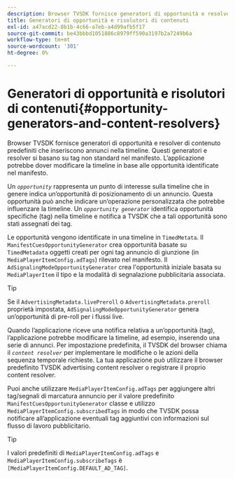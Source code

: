 ```yaml
---
description: Browser TVSDK fornisce generatori di opportunità e resolver di contenuto predefiniti che inseriscono annunci nella timeline. Questi generatori e resolver si basano su tag non standard nel manifesto. L’applicazione potrebbe dover modificare la timeline in base alle opportunità identificate nel manifesto.
title: Generatori di opportunità e risolutori di contenuti
exl-id: a47acd22-8b1b-4c66-a7eb-a4d99afb5f17
source-git-commit: be43bbbd1051886c8979ff590a3197b2a7249b6a
workflow-type: tm+mt
source-wordcount: '301'
ht-degree: 0%

---
```


# Generatori di opportunità e risolutori di contenuti{#opportunity-generators-and-content-resolvers}

Browser TVSDK fornisce generatori di opportunità e resolver di contenuto predefiniti che inseriscono annunci nella timeline. Questi generatori e resolver si basano su tag non standard nel manifesto. L’applicazione potrebbe dover modificare la timeline in base alle opportunità identificate nel manifesto.

Un *`opportunity`* rappresenta un punto di interesse sulla timeline che in genere indica un’opportunità di posizionamento di un annuncio. Questa opportunità può anche indicare un’operazione personalizzata che potrebbe influenzare la timeline. Un *`opportunity generator`* identifica opportunità specifiche (tag) nella timeline e notifica a TVSDK che a tali opportunità sono stati assegnati dei tag.

Le opportunità vengono identificate in una timeline in `TimedMetata`. Il `ManifestCuesOpportunityGenerator` crea opportunità basate su `TimedMetadata` oggetti creati per ogni tag annuncio di giunzione (in `MediaPlayerItemConfig.adTags`) rilevato nel manifesto. Il `AdSignalingModeOpportunityGenerator` crea l&#39;opportunità iniziale basata su `MediaPlayerItem` il tipo e la modalità di segnalazione pubblicitaria associata.

>[!TIP]
>
>Se il `AdvertisingMetadata.livePreroll` o `AdvertisingMetadata.preroll` proprietà impostata, `AdSignalingModeOpportunityGenerator` genera un’opportunità di pre-roll per i flussi live.

Quando l’applicazione riceve una notifica relativa a un’opportunità (tag), l’applicazione potrebbe modificare la timeline, ad esempio, inserendo una serie di annunci. Per impostazione predefinita, il TVSDK del browser chiama il *`content resolver`* per implementare le modifiche o le azioni della sequenza temporale richieste. La tua applicazione può utilizzare il browser predefinito TVSDK advertising content resolver o registrare il proprio content resolver.

Puoi anche utilizzare `MediaPlayerItemConfig.adTags` per aggiungere altri tag/segnali di marcatura annuncio per il valore predefinito `ManifestCuesOpportunityGenerator` classe e utilizzo `MediaPlayerItemConfig.subscribedTags` in modo che TVSDK possa notificare all’applicazione eventuali tag aggiuntivi con informazioni sul flusso di lavoro pubblicitario.

>[!TIP]
>
>I valori predefiniti di `MediaPlayerItemConfig.adTags` e `MediaPlayerItemConfig.subscribeTags` è `[MediaPlayerItemConfig.DEFAULT_AD_TAG]`.
